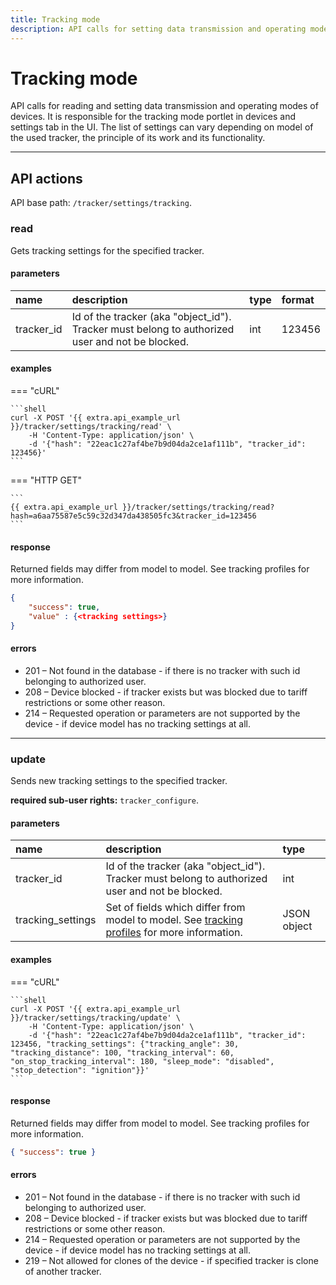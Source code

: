 ```yaml
---
title: Tracking mode
description: API calls for setting data transmission and operating modes of devices.
---
```


# Tracking mode

API calls for reading and setting data transmission and operating modes of devices. It is responsible for the tracking 
mode portlet in devices and settings tab in the UI. The list of settings can vary depending on model of the used tracker, 
the principle of its work and its functionality. 

<hr>

## API actions

API base path: `/tracker/settings/tracking`.

### read

Gets tracking settings for the specified tracker.

#### parameters

| name | description | type| format |
| :------ | :------ | :----- | :----- |
| tracker_id | Id of the tracker (aka "object_id"). Tracker must belong to authorized user and not be blocked. | int | 123456 |

#### examples

=== "cURL"

    ```shell
    curl -X POST '{{ extra.api_example_url }}/tracker/settings/tracking/read' \
        -H 'Content-Type: application/json' \ 
        -d '{"hash": "22eac1c27af4be7b9d04da2ce1af111b", "tracker_id": 123456}'
    ```

=== "HTTP GET"

    ```
    {{ extra.api_example_url }}/tracker/settings/tracking/read?hash=a6aa75587e5c59c32d347da438505fc3&tracker_id=123456
    ```

#### response

Returned fields may differ from model to model. See tracking profiles for more information.

```json
{
    "success": true,
    "value" : {<tracking settings>}
}
```

#### errors

* 201 – Not found in the database - if there is no tracker with such id belonging to authorized user.
* 208 – Device blocked - if tracker exists but was blocked due to tariff restrictions or some other reason.
* 214 – Requested operation or parameters are not supported by the device - if device model has no tracking settings at all.

<hr>

### update

Sends new tracking settings to the specified tracker.

**required sub-user rights:** `tracker_configure`.

#### parameters

| name | description | type|
| :------ | :------ | :----- |
| tracker_id | Id of the tracker (aka "object_id"). Tracker must belong to authorized user and not be blocked. | int |
| tracking_settings | Set of fields which differ from model to model. See [tracking profiles](./tracking_profiles.md)  for more information. | JSON object |

#### examples

=== "cURL"

    ```shell
    curl -X POST '{{ extra.api_example_url }}/tracker/settings/tracking/update' \
        -H 'Content-Type: application/json' \ 
        -d '{"hash": "22eac1c27af4be7b9d04da2ce1af111b", "tracker_id": 123456, "tracking_settings": {"tracking_angle": 30, "tracking_distance": 100, "tracking_interval": 60, "on_stop_tracking_interval": 180, "sleep_mode": "disabled", "stop_detection": "ignition"}}'
    ```

#### response

Returned fields may differ from model to model. See tracking profiles for more information.

```json
{ "success": true }
```

#### errors

* 201 – Not found in the database - if there is no tracker with such id belonging to authorized user.
* 208 – Device blocked - if tracker exists but was blocked due to tariff restrictions or some other reason.
* 214 – Requested operation or parameters are not supported by the device - if device model has no tracking settings 
at all.
* 219 – Not allowed for clones of the device - if specified tracker is clone of another tracker.
